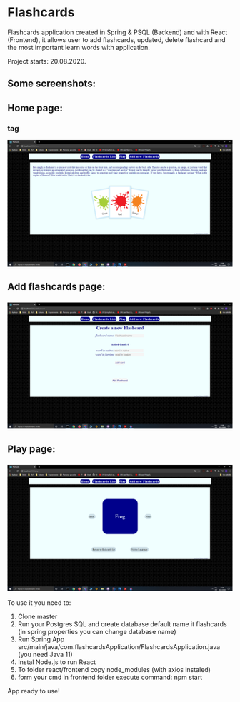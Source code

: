 # Flashcards

Flashcards application created in Spring & PSQL (Backend) and with React (Frontend), it allows user to add flashcards, updated, delete flashcard and the most important learn words with application. 

Project starts: 20.08.2020.


## Some screenshots: <h2> 

## Home page: <h3> tag
![Home](/App_img/home.png)


## Add flashcards page: <h3>
![Home](/App_img/add.png)


## Play page: <h3> 
![Home](/App_img/play.png)


To use it you need to:

1) Clone master
2) Run your Postgres SQL and create database default name it flashcards (in spring properties you can change database name)
3) Run Spring App src/main/java/com.flashcardsApplication/FlashcardsApplication.java (you need Java 11)
4) Instal Node.js to run React
5) To folder react/frontend copy node_modules (with axios instaled)
6) form your cmd in frontend folder execute command: npm start

App ready to use!




